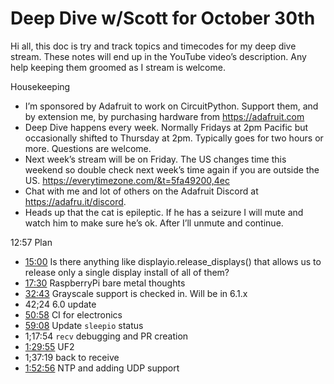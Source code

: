 # Deep Dive w/Scott for October 30th


Hi all, this doc is try and track topics and timecodes for my deep dive stream. These notes will end up in the YouTube video’s description. Any help keeping them groomed as I stream is welcome.


Housekeeping
* I’m sponsored by Adafruit to work on CircuitPython. Support them, and by extension me, by purchasing hardware from https://adafruit.com
* Deep Dive happens every week. Normally Fridays at 2pm Pacific but occasionally shifted to Thursday at 2pm. Typically goes for two hours or more. Questions are welcome.
* Next week’s stream will be on Friday. The US changes time this weekend so double check next week’s time again if you are outside the US. https://everytimezone.com/&t=5fa49200,4ec
* Chat with me and lot of others on the Adafruit Discord at https://adafru.it/discord.
* Heads up that the cat is epileptic. If he has a seizure I will mute and watch him to make sure he’s ok. After I’ll unmute and continue.


12:57 Plan
* [15:00](https://www.youtube.com/watch?v=VIDEO_2020_10_30&t=900) Is there anything like displayio.release_displays() that allows us to release only a single display install of all of them?
* [17:30](https://www.youtube.com/watch?v=VIDEO_2020_10_30&t=1050) RaspberryPi bare metal thoughts
* [32:43](https://www.youtube.com/watch?v=VIDEO_2020_10_30&t=1963) Grayscale support is checked in. Will be in 6.1.x
* 42;24 6.0 update
* [50:58](https://www.youtube.com/watch?v=VIDEO_2020_10_30&t=3058) CI for electronics
* [59:08](https://www.youtube.com/watch?v=VIDEO_2020_10_30&t=3548) Update `sleepio` status
* 1;17:54 `recv` debugging and PR creation
* [1:29:55](https://www.youtube.com/watch?v=VIDEO_2020_10_30&t=5395) UF2
* 1;37:19 back to receive
* [1:52:56](https://www.youtube.com/watch?v=VIDEO_2020_10_30&t=6776) NTP and adding UDP support
